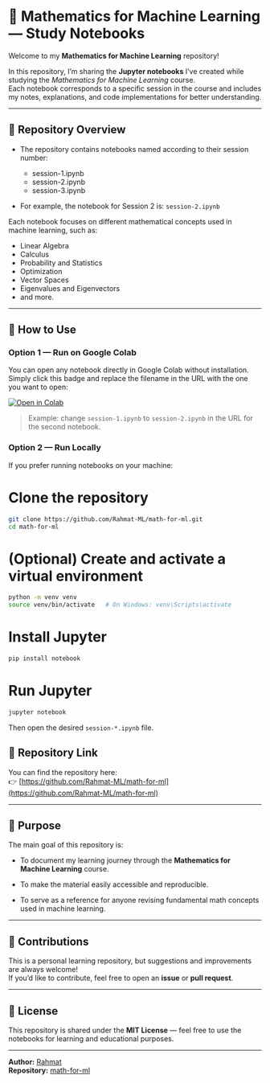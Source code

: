 # 🧮 Mathematics for Machine Learning — Study Notebooks

Welcome to my **Mathematics for Machine Learning** repository!

In this repository, I’m sharing the **Jupyter notebooks** I’ve created while studying the *Mathematics for Machine Learning* course.  
Each notebook corresponds to a specific session in the course and includes my notes, explanations, and code implementations for better understanding.

---

## 📘 Repository Overview

- The repository contains notebooks named according to their session number:
  - session-1.ipynb
  - session-2.ipynb
  - session-3.ipynb

- For example, the notebook for Session 2 is: `session-2.ipynb`


Each notebook focuses on different mathematical concepts used in machine learning, such as:
- Linear Algebra  
- Calculus  
- Probability and Statistics  
- Optimization  
- Vector Spaces  
- Eigenvalues and Eigenvectors  
- and more.

---

## 🚀 How to Use

### Option 1 — Run on Google Colab
You can open any notebook directly in Google Colab without installation.  
Simply click this badge and replace the filename in the URL with the one you want to open:

[![Open in Colab](https://colab.research.google.com/assets/colab-badge.svg)](https://colab.research.google.com/github/Rahmat-ML/math-for-ml/blob/main/session-2.ipynb)

> Example: change `session-1.ipynb` to `session-2.ipynb` in the URL for the second notebook.

### Option 2 — Run Locally
If you prefer running notebooks on your machine:

# Clone the repository
```bash
git clone https://github.com/Rahmat-ML/math-for-ml.git
cd math-for-ml
```

# (Optional) Create and activate a virtual environment
```bash
python -m venv venv
source venv/bin/activate   # On Windows: venv\Scripts\activate
```

# Install Jupyter
```bash
pip install notebook
```

# Run Jupyter
```bash
jupyter notebook
```

Then open the desired `session-*.ipynb` file.

## 📂 Repository Link

You can find the repository here:  
👉 [https://github.com/Rahmat-ML/math-for-ml](https://github.com/Rahmat-ML/math-for-ml)

----------

## 🧠 Purpose

The main goal of this repository is:

-   To document my learning journey through the **Mathematics for Machine Learning** course.
    
-   To make the material easily accessible and reproducible.
    
-   To serve as a reference for anyone revising fundamental math concepts used in machine learning.
    

----------

## 🤝 Contributions

This is a personal learning repository, but suggestions and improvements are always welcome!  
If you’d like to contribute, feel free to open an **issue** or **pull request**.

----------

## 📜 License

This repository is shared under the **MIT License** — feel free to use the notebooks for learning and educational purposes.

----------

**Author:** [Rahmat](https://github.com/enansari)  
**Repository:** [math-for-ml](https://github.com/Rahmat-ML/math-for-ml)

